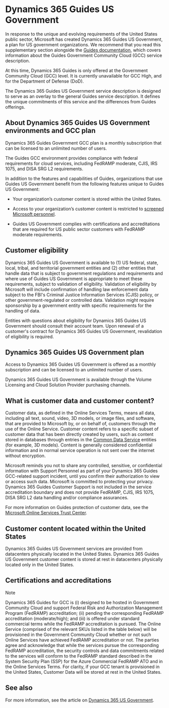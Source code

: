 

# Dynamics 365 Guides US Government

In response to the unique and evolving requirements of the United States public sector, Microsoft has created Dynamics 365 Guides US Government, a plan for US government 
organizations. We recommend that you read this supplementary section alongside the [Guides documentation](https://docs.microsoft.com/dynamics365/mixed-reality/guides/), which covers information about the Guides Government 
Community Cloud (GCC) service description. 

At this time, Dynamics 365 Guides is only offered at the Government Community Cloud (GCC) level. It is currently unavailable for GCC High, and for the Department of Defense 
(DoD).  

The Dynamics 365 Guides US Government service description is designed to serve as an overlay to the general Guides service description. It defines the unique commitments 
of this service and the differences from Guides offerings.

## About Dynamics 365 Guides US Government environments and GCC plan

Dynamics 365 Guides Government GCC plan is a monthly subscription that can be licensed to an unlimited number of users.

The Guides GCC environment provides compliance with federal requirements for cloud services, including FedRAMP moderate, CJIS, IRS 1075, and DISA SRG L2 requirements.

In addition to the features and capabilities of Guides, organizations that use Guides US Government benefit from the following features unique to Guides US Government:

- Your organization’s customer content is stored within the United States.

- Access to your organization’s customer content is restricted to [screened Microsoft personnel](https://docs.microsoft.com/power-platform/admin/microsoft-dynamics-365-government#restricted-data-access-by-administrators ).

- Guides US Government complies with certifications and accreditations that are required for US public sector customers with FedRAMP moderate requirements.

## Customer eligibility

Dynamics 365 Guides US Government is available to (1) US federal, state, local, tribal, and territorial government entities and (2) other entities that handle data that is 
subject to government regulations and requirements and where use of Guides US Government is appropriate to meet these requirements, subject to validation of eligibility. 
Validation of eligibility by Microsoft will include confirmation of handling law enforcement data subject to the FBI's Criminal Justice Information Services (CJIS) policy, 
or other government-regulated or controlled data. Validation might require sponsorship by a government entity with specific requirements for the handling of data.

Entities with questions about eligibility for Dynamics 365 Guides US Government should consult their account team. Upon renewal of a customer's contract for Dynamics 
365 Guides US Government, revalidation of eligibility is required.

## Dynamics 365 Guides US Government plan

Access to Dynamics 365 Guides US Government is offered as a monthly subscription and can be licensed to an unlimited number of users.

Dynamics 365 Guides US Government is available through the Volume Licensing and Cloud Solution Provider purchasing channels. 

## What is customer data and customer content?

Customer data, as defined in the Online Services Terms, means all data, including all text, sound, video, 3D models, or image files, and software, that are provided to 
Microsoft by, or on behalf of, customers through the use of the Online Service. Customer content refers to a specific subset of customer data that has been directly 
created by users, such as content stored in databases through entries in the [Common Data Service](https://docs.microsoft.com/powerapps/maker/common-data-service/data-platform-intro) entities (for example, 3D models). Content is generally considered 
confidential information and in normal service operation is not sent over the internet without encryption.

Microsoft reminds you not to share any controlled, sensitive, or confidential information with Support Personnel as part of your Dynamics 365 Guides GCC-related support 
incident, until you confirm their authorization to view or access such data. Microsoft is committed to protecting your privacy. Dynamics 365 Guides Customer Support 
is not included in the service accreditation boundary and does not provide FedRAMP, CJIS, IRS 1075, DISA SRG L2 data handling and/or compliance assurances.

For more information on Guides protection of customer data, see the [Microsoft Online Services Trust Center](https://www.microsoft.com/trustcenter/cloudservices/business-application-platform/default.aspx). 

## Customer content located within the United States

Dynamics 365 Guides US Government services are provided from datacenters physically located in the United States. Dynamics 365 Guides US Government customer content is 
stored at rest in datacenters physically located only in the United States.

## Certifications and accreditations

> [!NOTE]
> Dynamics 365 Guides for GCC is (i) designed to be hosted in Government Community Cloud and support Federal Risk and Authorization Management Program (FedRAMP) 
accreditation; (ii) pending the corresponding FedRAMP accreditation (moderate/high); and (iii) is offered under standard commercial terms while the FedRAMP accreditation 
is pursued. The Online Service (comprised of the relevant SKUs listed in the table below) will be provisioned in the Government Community Cloud whether or not such Online 
Services have achieved FedRAMP accreditation or not. The parties agree and acknowledge that while the services pursue the corresponding FedRAMP accreditation, the security 
controls and data commitments related to the services will conform to the FedRAMP standard described in the System Security Plan (SSP) for the Azure Commercial FedRAMP ATO 
and in the Online Services Terms. For clarity, if your GCC tenant is provisioned in the United States, Customer Data will be stored at rest in the United States. 

## See also

For more information, see the article on [Dynamics 365 US Government](https://docs.microsoft.com/power-platform/admin/microsoft-dynamics-365-government).
